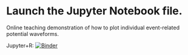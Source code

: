 # Launch the Jupyter Notebook file.

Online teaching demonstration of how to plot individual event-related potential waveforms.


Jupyter+R: [![Binder](https://mybinder.org/badge_logo.svg)](https://mybinder.org/v2/gh/amandamcgow/plottingERP/HEAD)

